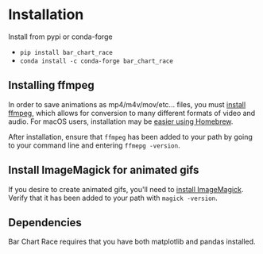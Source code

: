 # Installation

Install from pypi or conda-forge

* `pip install bar_chart_race`
* `conda install -c conda-forge bar_chart_race`

## Installing ffmpeg

In order to save animations as mp4/m4v/mov/etc... files, you must [install ffmpeg][0], which allows for conversion to many different formats of video and audio. For macOS users, installation may be [easier using Homebrew][2].

After installation, ensure that `ffmpeg` has been added to your path by going to your command line and entering `ffmepg -version`.

## Install ImageMagick for animated gifs

If you desire to create animated gifs, you'll need to [install ImageMagick][1]. Verify that it has been added to your path with `magick -version`.

## Dependencies

Bar Chart Race requires that you have both matplotlib and pandas installed.

[0]: https://www.ffmpeg.org/download.html
[1]: https://imagemagick.org/
[2]: https://trac.ffmpeg.org/wiki/CompilationGuide/macOS#ffmpegthroughHomebrew